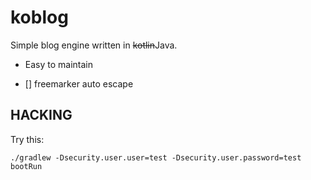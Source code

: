 # koblog

Simple blog engine written in <S>kotlin</S>Java.

 * Easy to maintain

 * [] freemarker auto escape

## HACKING

Try this:

    ./gradlew -Dsecurity.user.user=test -Dsecurity.user.password=test bootRun
